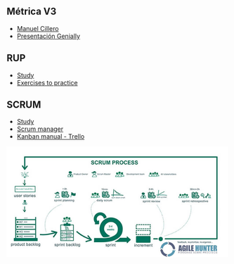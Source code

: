 ## Métrica V3
<ul>
  
  <li>
    <a href="https://manuel.cillero.es/doc/metodologia/metrica-3">Manuel Cillero</a>
  </li>
  
  <li>
    <a href="https://view.genial.ly/5db972cf855d4b0f8758bbf3/presentation-metrica-v3">Presentación Genially</a>
  </li>
  
</ul>

## RUP
<ul>

  <li>
    <a href="https://drive.google.com/file/d/1p4UK1VtFxJylQfvUU2EwOjul28jLHL7e/view">Study</a>
  </li>

  <li>
    <a href="https://drive.google.com/drive/folders/1bNkT0BjSs6NqdtLWn5JOEoGb7v5kANN-?usp=sharing">Exercises to practice</a>
  </li>

</ul>

## SCRUM
<ul>
  
  <li>
    <a href="https://drive.google.com/file/d/1lSc-glQ9CePOSxRrBwy2nBefvDxWAa9G/view">Study</a>
  </li>

  <li>
    <a href="https://drive.google.com/file/d/1K8D4CJAquqwgH00lPYvzf5rfmFFc5Wkn/view">Scrum manager</a>
  </li>

  <li>
    <a href="https://drive.google.com/file/d/197mWvpGtSO73a2Q97BQM8Y0wmR8bi0Xy/view">Kanban manual - Trello</a>
  </li>

</ul>

<img src="img/picture.jpg" alt="Infographic SCRUM">
